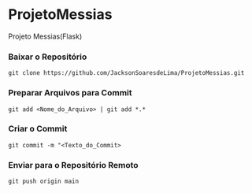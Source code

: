 # ProjetoMessias
Projeto Messias(Flask)


### Baixar o Repositório
```git clone https://github.com/JacksonSoaresdeLima/ProjetoMessias.git```

### Preparar  Arquivos para Commit
```git add <Nome_do_Arquivo> | git add *.*```

### Criar o Commit
```git commit -m "<Texto_do_Commit>```

### Enviar para o Repositório Remoto
```git push origin main```
